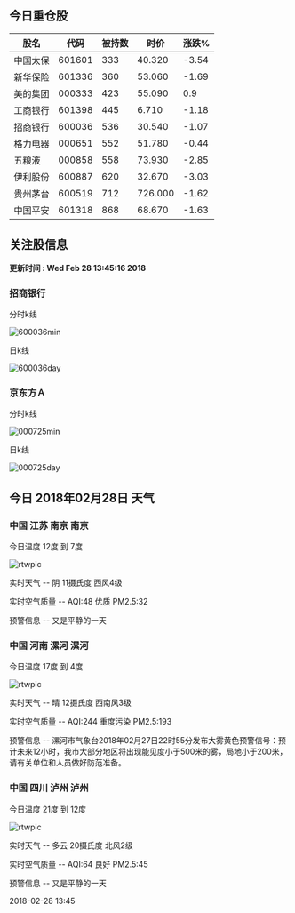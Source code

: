 
## 今日重仓股 

|股名|代码|被持数|时价|涨跌%|
|---|---|---|---|---|
|中国太保|601601|333|40.320|-3.54|
|新华保险|601336|360|53.060|-1.69|
|美的集团|000333|423|55.090|0.9|
|工商银行|601398|445|6.710|-1.18|
|招商银行|600036|536|30.540|-1.07|
|格力电器|000651|552|51.780|-0.44|
|五粮液|000858|558|73.930|-2.85|
|伊利股份|600887|620|32.670|-3.03|
|贵州茅台|600519|712|726.000|-1.62|
|中国平安|601318|868|68.670|-1.63|

## 关注股信息
**更新时间 : Wed Feb 28 13:45:16 2018**
### 招商银行 
分时k线

![600036min](http://image.sinajs.cn/newchart/min/n/sh600036.gif)

日k线

![600036day](http://image.sinajs.cn/newchart/daily/n/sh600036.gif)

### 京东方Ａ 
分时k线

![000725min](http://image.sinajs.cn/newchart/min/n/sz000725.gif)

日k线

![000725day](http://image.sinajs.cn/newchart/daily/n/sz000725.gif)
## 今日 2018年02月28日 天气
### 中国 江苏 南京 南京

今日温度 12度 到 7度

![rtwpic](http://app1.showapi.com/weather/icon/day/02.png)

实时天气 -- 阴 11摄氏度 西风4级

实时空气质量 -- AQI:48 优质 PM2.5:32

预警信息 -- 又是平静的一天
    
### 中国 河南 漯河 漯河

今日温度 17度 到 4度

![rtwpic](http://app1.showapi.com/weather/icon/day/00.png)

实时天气 -- 晴 12摄氏度 西南风3级

实时空气质量 -- AQI:244 重度污染 PM2.5:193

预警信息 -- 漯河市气象台2018年02月27日22时55分发布大雾黄色预警信号：预计未来12小时，我市大部分地区将出现能见度小于500米的雾，局地小于200米，请有关单位和人员做好防范准备。
    
### 中国 四川 泸州 泸州

今日温度 21度 到 12度

![rtwpic](http://app1.showapi.com/weather/icon/day/01.png)

实时天气 -- 多云 20摄氏度 北风2级

实时空气质量 -- AQI:64 良好 PM2.5:45

预警信息 -- 又是平静的一天
    
2018-02-28 13:45